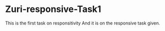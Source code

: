 # Zuri-responsive-Task1
This is the first task on responsitivity
And it is on the responsive task given.
